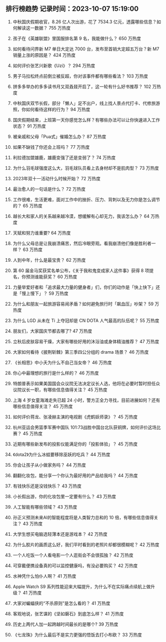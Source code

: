 
## 排行榜趋势 记录时间：2023-10-07 15:19:00
  
  1. 中秋国庆假期收官，8.26 亿人次出游，花了 7534.3 亿元，透露哪些信息？如何解读这一数据？ 755 万热度
    
  2. 孩子在《英雄联盟》里国服排名第 9 名，我能做什么？ 650 万热度
    
  3. 如何看待问界新 M7 单日大定达 7000 台，发布至首销大定超五万台？新 M7 销量上涨的原因是？ 424 万热度
    
  4. 如何评价张艺兴新歌《Uzi》？ 294 万热度
    
  5. 男子马拉松终点前倒立被反超，你对该事件都有哪些看法？ 103 万热度
    
  6. 拼多多举办的多多读书月又双叒叕开启了，这一轮有什么好书推荐？ 102 万热度
    
  7. 中秋国庆双节长假，部分「懒人」足不出户，线上找人景点代打卡、代修旅游照，你如何看待这样的行为？ 94 万热度
    
  8. 国庆假期结束，上班第一天你感觉怎么样？有哪些办法可以让你快速进入工作状态？ 91 万热度
    
  9. 被亲戚和父母「Pua式」催婚怎么办？ 87 万热度
    
  10. 如果不缺钱了你还会上班吗？ 77 万热度
    
  11. 利拉德加盟雄鹿，雄鹿变强了还是变弱了？ 74 万热度
    
  12. 为什么羽毛球强度这么大，羽毛球队员看上去身材却不是肌肉型？ 73 万热度
    
  13. 2023年双十一活动什么时候开始？ 72 万热度
    
  14. 最治愈人的一句话是什么？ 72 万热度
    
  15. 工作很难，生活更难，面对工作中的挫折、压力、背刺以及无力你是怎么调节的？ 65 万热度
    
  16. 越长大和家人的关系越来越冷漠，想缓解有心却无力，我该怎么办？ 64 万热度
    
  17. 天赋和努力谁重要? 64 万热度
    
  18. 为什么父母总是让我崩溃痛苦，然后冷眼旁观。看我崩溃他们像是胜利者一样？ 63 万热度
    
  19. 人到中年，什么是最宝贵？ 62 万热度
    
  20. 第 60 届金马奖获奖名单公布，《关于我和鬼变成家人这件事》获得 8 项提名，你预测谁能获奖？ 60 万热度
    
  21. 力量举爱好者和「追求最大力量的健身者」们，你们的动作是「快上快下」还是「慢上慢下」？ 59 万热度
    
  22. 为什么和朋友一起旅游容易闹矛盾？如何避免旅行时「飙血压」吵架？ 59 万热度
    
  23. 为什么 LGD 从未在 Ti 上夺冠却是 CN DOTA 人气最高的队伍呢？ 55 万热度
    
  24. 朋友们，大家国庆节都去哪了? 47 万热度
    
  25. 立秋后皮肤容易干燥，大家有哪些好用的沐浴油或身体精油推荐？ 47 万热度
    
  26. 大家如何看待《披荆斩棘》第三季四公分组的 drama 场景？ 46 万热度
    
  27. 《长相思》中小夭为什么不自己当女帝？ 46 万热度
    
  28. 你心中最理想的旅行是什么样的？ 46 万热度
    
  29. 特朗普表示如果美国国会众议院无法决定议长人选，他将在必要时暂时担任众议院议长一职，有哪些信息值得关注？ 45 万热度
    
  30. 上海 4 岁女童海滩走失已超 24 小时，警方正全力寻找，目前进展如何？还有哪些信息值得关注？ 45 万热度
    
  31. 如何评价蒋龙、张凌赫主演的电视剧《虎鹤妖师录》？ 45 万热度
    
  32. 杭州亚运会男篮季军赛中国队 101:73战胜中国台北队获铜牌，如何评价这场比赛？ 45 万热度
    
  33. 近期有哪些新发布的投影仪能满足你的「投影体验」？ 45 万热度
    
  34. 《dota2》为什么冰蛙要移除巫妖的吃兵？ 44 万热度
    
  35. 你会让孩子从小做家务吗？ 44 万热度
    
  36. 翻翻化妆包，能分享一个你认为最好用的产品给我吗？ 44 万热度
    
  37. 有钱快乐还是没钱快乐？ 43 万热度
    
  38. 小长假出游，你的化妆包里一定要有什么？ 43 万热度
    
  39. 人工智能有哪些领域？ 43 万热度
    
  40. 孙正义预测未来AI的智能程度将是人类智力总和的 10 倍，有哪些信息值得关注？ 43 万热度
    
  41. 大学生想买电脑选轻薄本还是游戏本？ 42 万热度
    
  42. 为什么胶片的画质这么好，我们平时看到的老照片却都很模糊呢？ 42 万热度
    
  43. 一个人吃饭一个人看电影一个人逛街会不会很孤独？ 42 万热度
    
  44. 可穿戴便携设备真的可以监控健康吗，有没必要购买？ 42 万热度
    
  45. 水神凭什么怕仆人啊？ 41 万热度
    
  46. Apple Watch S9 系列性能迎来大幅提升，为什么不在实际痛点续航上做升级？ 41 万热度
    
  47. 大家对蝙蝠侠的“不杀原则”是怎么看的？ 41 万热度
    
  48. 客观地说，张艺谋的《坚如磐石》到底怎么样？ 41 万热度
    
  49. 历史上两代人加一起跨越时间最长的是哪个? 39 万热度
    
  50. 《七龙珠》为什么最后不是实力更强的悟饭去打小布欧？ 33 万热度
    